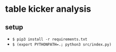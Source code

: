 # table kicker analysis

## setup
- ```$ pip3 install -r requirements.txt```
- ```$ (export PYTHONPATH=.; python3 src/index.py)```